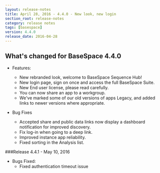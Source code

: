 ```yaml
---
layout: release-notes
title: April 28, 2016 - 4.4.0 - New look, new login
section_root: release-notes
category: release notes
tags: [basespace]
version: 4.4.0
release_date: 2016-04-28
---
```


## What's changed for BaseSpace 4.4.0

- Features:
  - New rebranded look, welcome to BaseSpace Sequence Hub!
  - New login page, sign on once and access the full BaseSpace Suite.
  - New End user license, please read carefully.
  - You can now share an app to a workgroup.
  - We've marked some of our old versions of apps Legacy, and added links to newer versions where appropriate.
  
- Bug Fixes
  - Accepted share and public data links now display a dashboard notification for improved discovery.
  - Fix log-in when going to a deep link.
  - Improved instance app reliability.
  - Fixed sorting in the Analysis list.

###Release 4.4.1 - May 10, 2016
- Bugs Fixed:
	- Fixed authentication timeout issue

